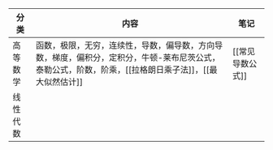 
| 分类   | 内容                                                                              | 笔记         |
| ---- | ------------------------------------------------------------------------------- | ---------- |
| 高等数学 | 函数，极限，无穷，连续性，导数，偏导数，方向导数，梯度，偏积分，定积分，牛顿-莱布尼茨公式，泰勒公式，阶数，阶乘，[[拉格朗日乘子法]]，[[最大似然估计]] | [[常见导数公式]] |
| 线性代数 |                                                                                 |            |
